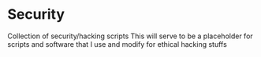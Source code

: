 # Security
Collection of security/hacking scripts
This will serve to be a placeholder for scripts and software that I use and modify for ethical hacking stuffs
